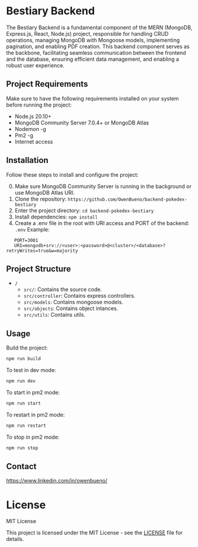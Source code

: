 # Bestiary Backend

The Bestiary Backend is a fundamental component of the MERN (MongoDB, Express.js, React, Node.js) project, responsible for handling CRUD operations, managing MongoDB with Mongoose models, implementing pagination, and enabling PDF creation. This backend component serves as the backbone, facilitating seamless communication between the frontend and the database, ensuring efficient data management, and enabling a robust user experience.

## Project Requirements

Make sure to have the following requirements installed on your system before running the project:

- Node.js 20.10+
- MongoDB Community Server 7.0.4+ or MongoDB Atlas
- Nodemon -g
- Pm2 -g
- Internet access

## Installation

Follow these steps to install and configure the project:

0. Make sure MongoDB Community Server is running in the background or use MongoDB Atlas URI.
1. Clone the repository: `https://github.com/OwenBueno/backend-pokedex-bestiary`
2. Enter the project directory: `cd backend-pokedex-bestiary`
3. Install dependencies: `npm install`
4. Create a .env file in the root with URI access and PORT of the backend: `.env`
   Example:
```env
   PORT=3001
   URI=mongodb+srv://<user>:<password>@<cluster>/<database>?retryWrites=true&w=majority
```

## Project Structure

- `/`
  - `src/`: Contains the source code.
  - `src/controller`: Contains express controllers.
  - `src/models`: Contains mongoose models.
  - `src/objects`: Contains object intances.
  - `src/utils`: Contains utils.

## Usage

Build the project:
```bash
npm run build
```

To test in dev mode:
```bash
npm run dev
```

To start in pm2 mode:
```bash
npm run start
```

To restart in pm2 mode:
```bash
npm run restart
```

To stop in pm2 mode:
```bash
npm run stop
```

## Contact

https://www.linkedin.com/in/owenbueno/

# License

MIT License

This project is licensed under the MIT License - see the [LICENSE](LICENSE) file for details.
